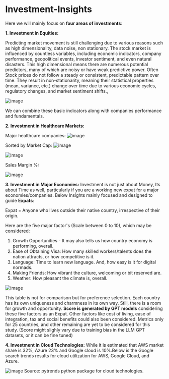 # Investment-Insights

Here we will mainly focus on **four areas of investments**:

**1. Investment in Equities:**

Predicting market movement is still challenging due to various reasons such as high dimensionality, data noise, non stationary. The stock market is influenced by countless variables, including economic indicators, company performance, geopolitical events, investor sentiment, and even natural disasters. 
This high dimensional means there are numerous potential predictors, many of which are noisy or have weak predictive power.
Often Stock prices do not follow a steady or consistent, predictable pattern over time. They result in non-stationarity, meaning their statistical properties (mean, variance, etc.) change over time due to various economic cycles, regulatory changes, and market sentiment shifts.,


![image](https://github.com/user-attachments/assets/b4ea63bf-e69b-4aa5-bf5d-b24805b6b06e)

We can combine these basic indicators along with companies performance and fundamentals.


**2. Investment in Healthcare Markets:**

Major healthcare companies:
![image](https://github.com/user-attachments/assets/6f4dca65-4fc1-45ba-a713-bf50e72d4a96)

Sorted by Market Cap:
![image](https://github.com/user-attachments/assets/87050c3f-2dfe-495b-bd28-931da85ca32c)

![image](https://github.com/user-attachments/assets/7c8c29e1-4774-42d7-92f4-6b69fac23c07)

Sales Margin %:

![image](https://github.com/user-attachments/assets/8c31463b-a6eb-4931-9d14-01a15a85dd9a)


**3. Investment in Major Economies:**
Investment is not just about Money, Its about Time as well, particularly if you are a working new expat for a major economies/companies.  Below Insights mainly focused and designed to guide **Expats**:

Expat = Anyone who lives outside their native country, irrespective of their origin. 

Here are the five major factor's (Scale between 0 to 10), which may be considered:

1. Growth Opportunities - It may also tells us how country economy is performing, overall.
2. Ease of Obtaining Visa: How many skilled workers/talents does the nation attracts, or how competitive is it.
3. Language: Time to learn new language. And, how easy is it for digital normads. 
4. Making Friends: How vibrant the culture, welcoming or bit reserved are.
5. Weather: How pleasant the climate is, overall. 

![image](https://github.com/user-attachments/assets/d6db8fe4-b0a2-4482-9c44-d17538604aa3)

This table is not for comparison but for preference selection. Each country has its own uniqueness and charmness in its own way. Still, there is a room for growth and opportunity. **Score is generated by GPT models** considering these five factors as an Expat. Other factors like cost of living, ease of integration, tax and social benefits could also been considered. Metrics only for 25 countries, and other remaining are yet to be considered for this study.
(Score might slighly vary due to training bias in the LLM GPT datasets, or it can be fine tuned)


**4. Investment in Cloud Technologies:**
While it is estimated that AWS market share is 32%, Azure 23% and Google cloud is 10%.Below is the Google search trends results for cloud utilization for AWS, Google Cloud, and Azure.

![image](https://github.com/user-attachments/assets/d6e9115f-e91b-47f3-b471-83a13355ee70)
    Source: pytrends python package for cloud technologies.


